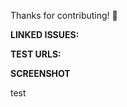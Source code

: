 Thanks for contributing! 🍄

**LINKED ISSUES:** <!-- Does this PR close/fix an existing issue? Write something like `Closes #10` -->

**TEST URLS:** <!-- Add some test URLs -->

**SCREENSHOT** <!-- Include a screenshot here if your PR makes visual changes -->


test
